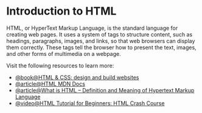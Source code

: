 # Introduction to HTML

HTML, or HyperText Markup Language, is the standard language for creating web pages. It uses a system of tags to structure content, such as headings, paragraphs, images, and links, so that web browsers can display them correctly. These tags tell the browser how to present the text, images, and other forms of multimedia on a webpage.

Visit the following resources to learn more:

- [@book@HTML & CSS: design and build websites](https://sites.math.duke.edu/courses/math_everywhere/assets/techRefs/HTML%20and%20CSS-%20Design%20and%20Build%20Websites_Jon%20Duckett_2011.pdf)
- [@article@HTML MDN Docs](https://developer.mozilla.org/en-US/docs/Web/HTML)
- [@article@What is HTML – Definition and Meaning of Hypertext Markup Language](https://www.freecodecamp.org/news/what-is-html-definition-and-meaning/)
- [@video@HTML Tutorial for Beginners: HTML Crash Course](https://www.youtube.com/watch?v=qz0aGYrrlhU)